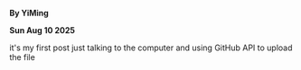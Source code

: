 **By YiMing**

**Sun Aug 10 2025**

it's my first post just talking to the computer and using GitHub API to upload the file
